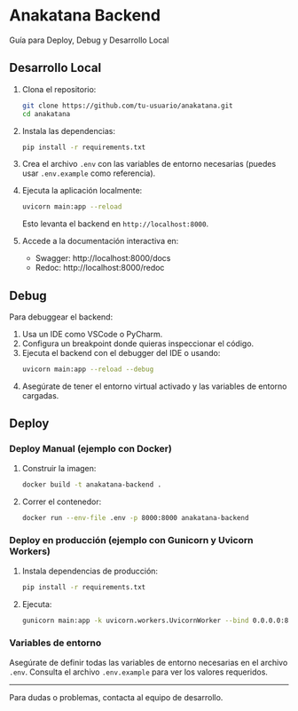 

# Anakatana Backend

Guía para Deploy, Debug y Desarrollo Local

## Desarrollo Local

1. Clona el repositorio:
   ```bash
   git clone https://github.com/tu-usuario/anakatana.git
   cd anakatana
   ```
2. Instala las dependencias:
   ```bash
   pip install -r requirements.txt
   ```
3. Crea el archivo `.env` con las variables de entorno necesarias (puedes usar `.env.example` como referencia).

4. Ejecuta la aplicación localmente:
   ```bash
   uvicorn main:app --reload
   ```
   Esto levanta el backend en `http://localhost:8000`.

5. Accede a la documentación interactiva en:
   - Swagger: http://localhost:8000/docs
   - Redoc: http://localhost:8000/redoc

## Debug

Para debuggear el backend:

1. Usa un IDE como VSCode o PyCharm.
2. Configura un breakpoint donde quieras inspeccionar el código.
3. Ejecuta el backend con el debugger del IDE o usando:
   ```bash
   uvicorn main:app --reload --debug
   ```
4. Asegúrate de tener el entorno virtual activado y las variables de entorno cargadas.

## Deploy

### Deploy Manual (ejemplo con Docker)

1. Construir la imagen:
   ```bash
   docker build -t anakatana-backend .
   ```
2. Correr el contenedor:
   ```bash
   docker run --env-file .env -p 8000:8000 anakatana-backend
   ```

### Deploy en producción (ejemplo con Gunicorn y Uvicorn Workers)

1. Instala dependencias de producción:
   ```bash
   pip install -r requirements.txt
   ```
2. Ejecuta:
   ```bash
   gunicorn main:app -k uvicorn.workers.UvicornWorker --bind 0.0.0.0:8000
   ```

### Variables de entorno

Asegúrate de definir todas las variables de entorno necesarias en el archivo `.env`. Consulta el archivo `.env.example` para ver los valores requeridos.

---

Para dudas o problemas, contacta al equipo de desarrollo.